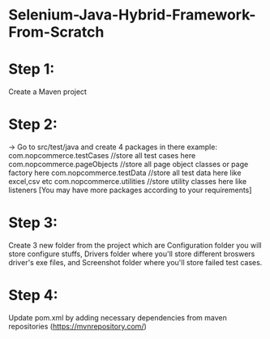 # Selenium-Java-Hybrid-Framework-From-Scratch
# Step 1: 
Create a Maven project
# Step 2: 
-> Go to src/test/java and create 4 packages in there
example: com.nopcommerce.testCases    //store all test cases here
	   com.nopcommerce.pageObjects  //store all page object classes or page factory here
	   com.nopcommerce.testData	  //store all test data here like excel,csv etc
	   com.nopcommerce.utilities    //store utility classes here like listeners
[You may have more packages according to your requirements]

# Step 3: 
Create 3 new folder from the project which are Configuration folder you will store configure stuffs, Drivers folder where you'll store different broswers driver's exe files, and Screenshot folder where you'll store failed test cases.

# Step 4: 
Update pom.xml by adding necessary dependencies from maven repositories (https://mvnrepository.com/)
